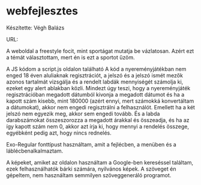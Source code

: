 # webfejlesztes
Készítette: Végh Balázs

URL: 

A weboldal a freestyle focit, mint sportágat mutatja be vázlatosan.
Azért ezt a témát választottam, mert én is ezt a sportot űzöm.

A JS kódom a script.js oldalon található
A kód a nyereményjátékban nem enged 18 éven aluliaknak regisztrációt, a jelszó és
a jelszó ismét mezők azonos tartalmát vizsgálja és a rendelt
labdák mennyiségét számolja ki, ezeket egy alert ablakban közli.
Mindezt úgy teszi, hogy a nyereményjáték regisztrációban megadott
dátumból kivonja a megadott dátumot és ha a kapott szám kisebb, mint 180000
(azért ennyi, mert számokká konvertáltam a dátumokat), akkor nem engedi regisztrálni
a felhasználót. Emellett ha a két jelszó nem egyezik meg, akkor sem engedi tovább.
És a labda darabszámokat összeszorozza a megadott árakkal és összeadja, és ha az így
kapott szám nem 0, akkor azt írja ki, hogy mennyi a rendelés összege, egyébként pedig
azt, hogy nincs rednelés.

Exo-Regular fonttípust használtam, amit a fejlécben, a menüben és a láblécbenalkalmaztam.

A képeket, amiket az oldalon használtam a Google-ben kereséssel találtam, ezek
felhasználhatók bárki számára, nyilvános képek.
A szöveget én gépeltem, nem használtam semmilyen szöveggeneráló programot.
